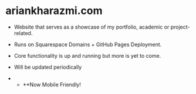 # ariankharazmi.com #

* Website that serves as a showcase of my portfolio, academic or project-related.

* Runs on Squarespace Domains + GitHub Pages Deployment.

* Core functionality is up and running but more is yet to come.

* Will be updated periodically

* * **Now Mobile Friendly!
